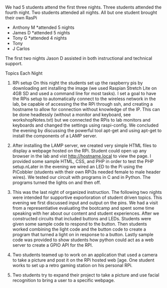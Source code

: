 We had 5 students attend the first three nights. Three students attended the fourth night. Two students attended all nights. 
All but one student brought their own RasPi
 - Anthony M *attended 5 nights
 - James D *attended 5 nights
 - Tony G *attended 4 nights
 - Tony
 - J Carlos
 
 The first two nights Jason D assisted in both instructional and technical support. 
 
 
Topics Each Night
 1. RPi setup
  On this night the students set up the raspberry pis by downloading ant installing the image (we used Raspian Stretch Lite on 4GB SD and used a command line for most tasks). I set a goal to have the RPis setup to automatically connect to the wireless network in the lab, be capable of accessing the the RPi through ssh, and creating a hostname to allow for connection without knowledge of the IP. This can be done headlessly (without a monitor and keyboard, see workshopNotes.txt) but we connected the RPis to lab monitors and keyboards and changed the settings using raspi-config. We concluded the evening by discussing the powerful tool apt-get and using apt-get to install the components of a LAMP server.
 
2. After installing the LAMP server, we created very simple HTML files to display a webpage hosted on the RPi. Student could open up any browser in the lab and vist http://hostname.local to view the page. I provided some sample HTML, CSS, and PHP in order to test the PHP setup.nLater in the evening we wired an LED to the Pi using the PiCobbler (students with their own RPi3s needed female to male header wires). We tested our circuit with programs in C and in Python. The programs turned the lights on and then off.

3. This was the last night of organized instruction. The following two nights were intended for supportive exporloration of student driven topics. This evening we first discussed input and output on the pins. We had a visit from a representiative evaluating the bootcamp and spent some time speaking with her about our content and student experiences. After we constructed circuits that included buttons and LEDs. Students were given some sample code to respond to the button. Then students worked combining the light code and the button code to create a program that turned a light on in response to a button. Lastly sample code was provided to show students how python could act as a web server to create a GPIO API for the RPI. 

4. Two students teamed up to work on an application that used a camera to take a picture and post it on the RPi hosted web [age. One student works to set up a retro gaming station on his personal RPi.

5. Two students try to expand their project to take a picture and use facial recognition to bring a user to a specific webpage. 
 
 
